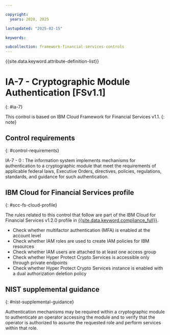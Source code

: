 ```yaml
---

copyright:
  years: 2020, 2025

lastupdated: "2025-02-15"

keywords:

subcollection: framework-financial-services-controls
---
```


{{site.data.keyword.attribute-definition-list}}

               
# IA-7 - Cryptographic Module Authentication [FSv1.1]
{: #ia-7}

This control is based on IBM Cloud Framework for Financial Services v1.1.
{: note}


## Control requirements
{: #control-requirements}

IA-7 - 0
    : The information system implements mechanisms for authentication to a cryptographic module that meet the requirements of applicable federal laws, Executive Orders, directives, policies, regulations, standards, and guidance for such authentication.

## IBM Cloud for Financial Services profile
{: #scc-fs-cloud-profile}

The rules related to this control that follow are part of the IBM Cloud for Financial Services v1.2.0 profile in [{{site.data.keyword.compliance_full}}](/docs/security-compliance?topic=security-compliance-getting-started).

- Check whether multifactor authentication (MFA) is enabled at the account level 
- Check whether IAM roles are used to create IAM policies for IBM resources 
- Check whether IAM users are attached to at least one access group 
- Check whether Hyper Protect Crypto Services is accessible only through private endpoints 
- Check whether Hyper Protect Crypto Services instance is enabled with a dual authorization deletion policy

## NIST supplemental guidance
{: #nist-supplemental-guidance}

Authentication mechanisms may be required within a cryptographic module to authenticate an operator accessing the module and to verify that the operator is authorized to assume the requested role and perform services within that role.





